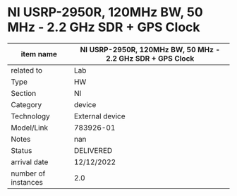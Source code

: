 
# NI USRP-2950R, 120MHz BW, 50 MHz - 2.2 GHz SDR + GPS Clock

| item name | NI USRP-2950R, 120MHz BW, 50 MHz - 2.2 GHz SDR + GPS Clock |
| -------- | -------- | 
| related to | Lab | 
| Type | HW | 
| Section | NI | 
| Category | device |
| Technology | External device |
| Model/Link | 783926-01 |
| Notes | nan |
| Status | DELIVERED |
| arrival date | 12/12/2022 |
| number of instances | 2.0 | 
        